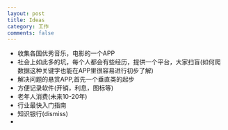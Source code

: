 ```yaml
---
layout: post
title: Ideas
category: 工作
comments: false
---
```

  
* 收集各国优秀音乐，电影的一个APP
* 社会上如此多的坑，每个人都会有些经历，提供一个平台，大家扫盲(如何爬数据这种关键字也能在APP里很容易进行初步了解)
* 解决问题的悬赏APP,首先一个垂直类的起步
* 方便记录软件(开销，利息，图标等)
* 老年人消费(未来10-20年)
* 行业最快入门指南
* 知识银行(dismiss)
* 

